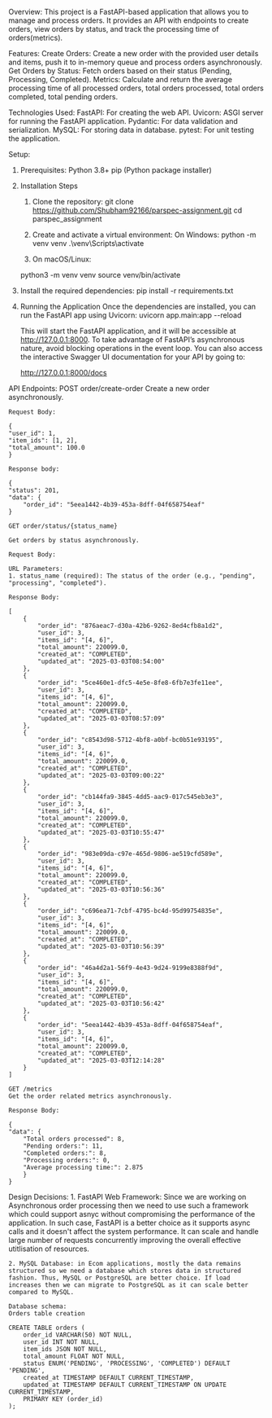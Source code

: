 Overview:
This project is a FastAPI-based application that allows you to manage and process orders. It provides an API with endpoints to create orders, view orders by status, and track the processing time of orders(metrics).

Features:
Create Orders: Create a new order with the provided user details and items, push it to in-memory queue and process orders asynchronously.
Get Orders by Status: Fetch orders based on their status (Pending, Processing, Completed).
Metrics: Calculate and return the average processing time of all processed orders, total orders processed, total orders completed, total pending orders.

Technologies Used:
FastAPI: For creating the web API.
Uvicorn: ASGI server for running the FastAPI application.
Pydantic: For data validation and serialization.
MySQL: For storing data in database.
pytest: For unit testing the application.

Setup:
1. Prerequisites:
    Python 3.8+
    pip (Python package installer)

2. Installation Steps
    1. Clone the repository:
    git clone https://github.com/Shubham92166/parspec-assignment.git
    cd parspec_assignment

    2. Create and activate a virtual environment:
    On Windows:
    python -m venv venv
    .\venv\Scripts\activate

    3. On macOS/Linux:

    python3 -m venv venv
    source venv/bin/activate

3. Install the required dependencies:
    pip install -r requirements.txt

4. Running the Application
    Once the dependencies are installed, you can run the FastAPI app using Uvicorn:
    uvicorn app.main:app --reload

    This will start the FastAPI application, and it will be accessible at http://127.0.0.1:8000. To take advantage of FastAPI’s asynchronous nature, avoid blocking operations in the event loop. You can also access the interactive Swagger UI documentation for your API by going to:

    http://127.0.0.1:8000/docs


API Endpoints:
    POST order/create-order
    Create a new order asynchronously.

    Request Body:
    
    {
    "user_id": 1,
    "item_ids": [1, 2],
    "total_amount": 100.0
    }

    Response body:

    {
    "status": 201,
    "data": {
        "order_id": "5eea1442-4b39-453a-8dff-04f658754eaf"
    }

    GET order/status/{status_name}
    
    Get orders by status asynchronously.

    Request Body:

    URL Parameters:
    1. status_name (required): The status of the order (e.g., "pending", "processing", "completed").

    Response Body:

    [
        {
            "order_id": "876aeac7-d30a-42b6-9262-8ed4cfb8a1d2",
            "user_id": 3,
            "items_id": "[4, 6]",
            "total_amount": 220099.0,
            "created_at": "COMPLETED",
            "updated_at": "2025-03-03T08:54:00"
        },
        {
            "order_id": "5ce460e1-dfc5-4e5e-8fe8-6fb7e3fe11ee",
            "user_id": 3,
            "items_id": "[4, 6]",
            "total_amount": 220099.0,
            "created_at": "COMPLETED",
            "updated_at": "2025-03-03T08:57:09"
        },
        {
            "order_id": "c8543d98-5712-4bf8-a0bf-bc0b51e93195",
            "user_id": 3,
            "items_id": "[4, 6]",
            "total_amount": 220099.0,
            "created_at": "COMPLETED",
            "updated_at": "2025-03-03T09:00:22"
        },
        {
            "order_id": "cb144fa9-3845-4dd5-aac9-017c545eb3e3",
            "user_id": 3,
            "items_id": "[4, 6]",
            "total_amount": 220099.0,
            "created_at": "COMPLETED",
            "updated_at": "2025-03-03T10:55:47"
        },
        {
            "order_id": "983e09da-c97e-465d-9806-ae519cfd589e",
            "user_id": 3,
            "items_id": "[4, 6]",
            "total_amount": 220099.0,
            "created_at": "COMPLETED",
            "updated_at": "2025-03-03T10:56:36"
        },
        {
            "order_id": "c696ea71-7cbf-4795-bc4d-95d99754835e",
            "user_id": 3,
            "items_id": "[4, 6]",
            "total_amount": 220099.0,
            "created_at": "COMPLETED",
            "updated_at": "2025-03-03T10:56:39"
        },
        {
            "order_id": "46a4d2a1-56f9-4e43-9d24-9199e8388f9d",
            "user_id": 3,
            "items_id": "[4, 6]",
            "total_amount": 220099.0,
            "created_at": "COMPLETED",
            "updated_at": "2025-03-03T10:56:42"
        },
        {
            "order_id": "5eea1442-4b39-453a-8dff-04f658754eaf",
            "user_id": 3,
            "items_id": "[4, 6]",
            "total_amount": 220099.0,
            "created_at": "COMPLETED",
            "updated_at": "2025-03-03T12:14:28"
        }
    ]

    GET /metrics
    Get the order related metrics asynchronously.

    Response Body:

    {
    "data": {
        "Total orders processed": 8,
        "Pending orders:": 11,
        "Completed orders:": 8,
        "Processing orders:": 0,
        "Average processing time:": 2.875
        }
    }

Design Decisions:
    1. FastAPI Web Framework: Since we are working on Asynchronous order processing then we need to use such a framework which could support asnyc without compromising the performance of the application. In such case, FastAPI is a better choice as it supports async calls and it doesn't affect the system performance. It can scale and handle large number of requests concurrently improving the overall effective utitlisation of resources.

    2. MySQL Database: in Ecom applications, mostly the data remains structured so we need a database which stores data in structured fashion. Thus, MySQL or PostgreSQL are better choice. If load increases then we can migrate to PostgreSQL as it can scale better compared to MySQL.

    Database schema:
    Orders table creation

    CREATE TABLE orders (
        order_id VARCHAR(50) NOT NULL,
        user_id INT NOT NULL,
        item_ids JSON NOT NULL,
        total_amount FLOAT NOT NULL,
        status ENUM('PENDING', 'PROCESSING', 'COMPLETED') DEFAULT 'PENDING',
        created_at TIMESTAMP DEFAULT CURRENT_TIMESTAMP,
        updated_at TIMESTAMP DEFAULT CURRENT_TIMESTAMP ON UPDATE CURRENT_TIMESTAMP,
        PRIMARY KEY (order_id)
    );



